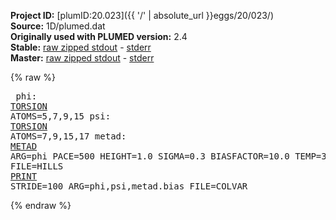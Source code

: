 **Project ID:** [plumID:20.023]({{ '/' | absolute_url }}eggs/20/023/)  
**Source:** 1D/plumed.dat  
**Originally used with PLUMED version:** 2.4  
**Stable:** [raw zipped stdout](plumed.dat.plumed.stdout.txt.zip) - [stderr](plumed.dat.plumed.stderr)  
**Master:** [raw zipped stdout](plumed.dat.plumed_master.stdout.txt.zip) - [stderr](plumed.dat.plumed_master.stderr)  

{% raw %}<pre>
phi: <a href="https://plumed.github.io/doc-master/user-doc/html/_t_o_r_s_i_o_n.html">TORSION</a> ATOMS=5,7,9,15
psi: <a href="https://plumed.github.io/doc-master/user-doc/html/_t_o_r_s_i_o_n.html">TORSION</a> ATOMS=7,9,15,17
metad: <a href="https://plumed.github.io/doc-master/user-doc/html/_m_e_t_a_d.html">METAD</a> ARG=phi PACE=500 HEIGHT=1.0 SIGMA=0.3 BIASFACTOR=10.0 TEMP=300.0 FILE=HILLS
<a href="https://plumed.github.io/doc-master/user-doc/html/_p_r_i_n_t.html">PRINT</a> STRIDE=100 ARG=phi,psi,metad.bias FILE=COLVAR
</pre>{% endraw %}
